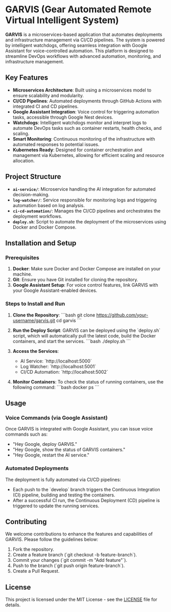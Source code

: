 
# **GARVIS (Gear Automated Remote Virtual Intelligent System)**

**GARVIS** is a microservices-based application that automates deployments and infrastructure management via CI/CD pipelines. The system is powered by intelligent watchdogs, offering seamless integration with Google Assistant for voice-controlled automation. This platform is designed to streamline DevOps workflows with advanced automation, monitoring, and infrastructure management.

## **Key Features**

- **Microservices Architecture**: Built using a microservices model to ensure scalability and modularity.
- **CI/CD Pipelines**: Automated deployments through GitHub Actions with integrated CI and CD pipelines.
- **Google Assistant Integration**: Voice control for triggering automation tasks, accessible through Google Nest devices.
- **Watchdogs**: Intelligent watchdogs monitor and interpret logs to automate DevOps tasks such as container restarts, health checks, and scaling.
- **Smart Monitoring**: Continuous monitoring of the infrastructure with automated responses to potential issues.
- **Kubernetes Ready**: Designed for container orchestration and management via Kubernetes, allowing for efficient scaling and resource allocation.

## **Project Structure**

- **`ai-service/`**: Microservice handling the AI integration for automated decision-making.
- **`log-watcher/`**: Service responsible for monitoring logs and triggering automation based on log analysis.
- **`ci-cd-automation/`**: Manages the CI/CD pipelines and orchestrates the deployment workflows.
- **`deploy.sh`**: Script to automate the deployment of the microservices using Docker and Docker Compose.

## **Installation and Setup**

### **Prerequisites**
1. **Docker**: Make sure Docker and Docker Compose are installed on your machine.
2. **Git**: Ensure you have Git installed for cloning the repository.
3. **Google Assistant Setup**: For voice control features, link GARVIS with your Google Assistant-enabled devices.

### **Steps to Install and Run**

1. **Clone the Repository**:
   \`\`\`bash
   git clone https://github.com/your-username/garvis.git
   cd garvis
   \`\`\`

2. **Run the Deploy Script**:
   GARVIS can be deployed using the \`deploy.sh\` script, which will automatically pull the latest code, build the Docker containers, and start the services.
   \`\`\`bash
   ./deploy.sh
   \`\`\`

3. **Access the Services**:
   - AI Service: \`http://localhost:5000\`
   - Log Watcher: \`http://localhost:5001\`
   - CI/CD Automation: \`http://localhost:5002\`

4. **Monitor Containers**:
   To check the status of running containers, use the following command:
   \`\`\`bash
   docker ps
   \`\`\`

## **Usage**

### **Voice Commands (via Google Assistant)**
Once GARVIS is integrated with Google Assistant, you can issue voice commands such as:
- "Hey Google, deploy GARVIS."
- "Hey Google, show the status of GARVIS containers."
- "Hey Google, restart the AI service."

### **Automated Deployments**
The deployment is fully automated via CI/CD pipelines:
- Each push to the \`develop\` branch triggers the Continuous Integration (CI) pipeline, building and testing the containers.
- After a successful CI run, the Continuous Deployment (CD) pipeline is triggered to update the running services.

## **Contributing**

We welcome contributions to enhance the features and capabilities of GARVIS. Please follow the guidelines below:
1. Fork the repository.
2. Create a feature branch (\`git checkout -b feature-branch\`).
3. Commit your changes (\`git commit -m "Add feature"\`).
4. Push to the branch (\`git push origin feature-branch\`).
5. Create a Pull Request.

## **License**

This project is licensed under the MIT License - see the [LICENSE](LICENSE) file for details.
